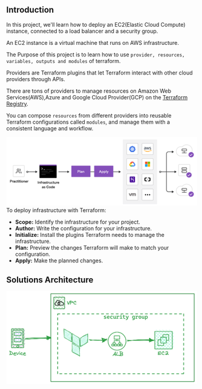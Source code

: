 ## Introduction

In this project, we'll learn how to deploy an EC2(Elastic Cloud Compute) instance, connected  to a load balancer and a security group.

An EC2 instance is a virtual machine that runs on AWS infrastructure.

The Purpose of this project is to learn how to use `provider, resources, variables, outputs and modules` of terraform.

Providers are Terraform plugins that let Terraform interact with other cloud providers through APIs.

There are tons of providers to manage resources on Amazon Web Services(AWS),Azure and Google Cloud Provider(GCP) on the [Terraform Registry](https://registry.terraform.io/browse/providers?product_intent=terraform).

You can compose `resources` from different providers into reusable Terraform configurations called `modules`, and manage them with a consistent language and workflow.


![alt text](https://raw.githubusercontent.com/EducloudHQ/learning_terraform/master/assets/terraform.png)
To deploy infrastructure with Terraform:

- **Scope:** Identify the infrastructure for your project.
- **Author:** Write the configuration for your infrastructure.
- **Initialize:** Install the plugins Terraform needs to manage the infrastructure.
- **Plan:** Preview the changes Terraform will make to match your configuration.
- **Apply:** Make the planned changes.


## Solutions Architecture 

![alt text](https://raw.githubusercontent.com/EducloudHQ/learning_terraform/master/assets/tf_intro.png)